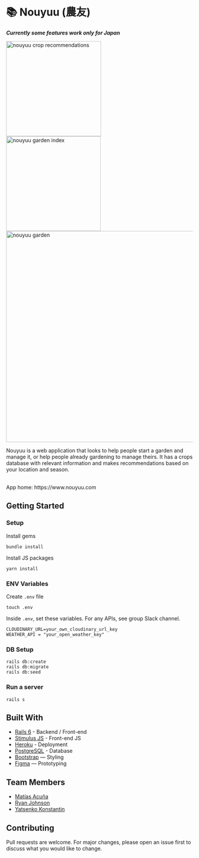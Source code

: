 # 📚 Nouyuu (農友)

<strong><em>Currently some features work only for Japan</em></strong>

<img width="256" alt="nouyuu crop recommendations" src="https://user-images.githubusercontent.com/36095929/145031015-53990571-649b-46ce-87a9-58a3373e2e86.png"> <img width="255" alt="nouyuu garden index" src="https://user-images.githubusercontent.com/36095929/145031080-6c36a769-7303-455e-b228-f1c2d5d715db.png">
<img width="568" alt="nouyuu garden" src="https://user-images.githubusercontent.com/36095929/145031029-1b42b320-8765-4deb-a279-38096e623eee.png">


Nouyuu is a web application that looks to help people start a garden and manage it, or help people already gardening to manage theirs. It has a crops database with relevant information and makes recommendations based on your location and season.

<br>
App home: https://www.nouyuu.com
   

## Getting Started
### Setup

Install gems
```
bundle install
```
Install JS packages
```
yarn install
```

### ENV Variables
Create `.env` file
```
touch .env
```
Inside `.env`, set these variables. For any APIs, see group Slack channel.
```
CLOUDINARY_URL=your_own_cloudinary_url_key
WEATHER_API = "your_open_weather_key"
```

### DB Setup
```
rails db:create
rails db:migrate
rails db:seed
```

### Run a server
```
rails s
```

## Built With
- [Rails 6](https://guides.rubyonrails.org/) - Backend / Front-end
- [Stimulus JS](https://stimulus.hotwired.dev/) - Front-end JS
- [Heroku](https://heroku.com/) - Deployment
- [PostgreSQL](https://www.postgresql.org/) - Database
- [Bootstrap](https://getbootstrap.com/) — Styling
- [Figma](https://www.figma.com) — Prototyping

## Team Members
- [Matías Acuña](https://www.linkedin.com/in/agroang/)
- [Ryan Johnson](https://www.linkedin.com/in/ryan-joseph-johnson/)
- [Yatsenko Konstantin](https://www.linkedin.com/in/moahtdeep/)

## Contributing
Pull requests are welcome. For major changes, please open an issue first to discuss what you would like to change.
